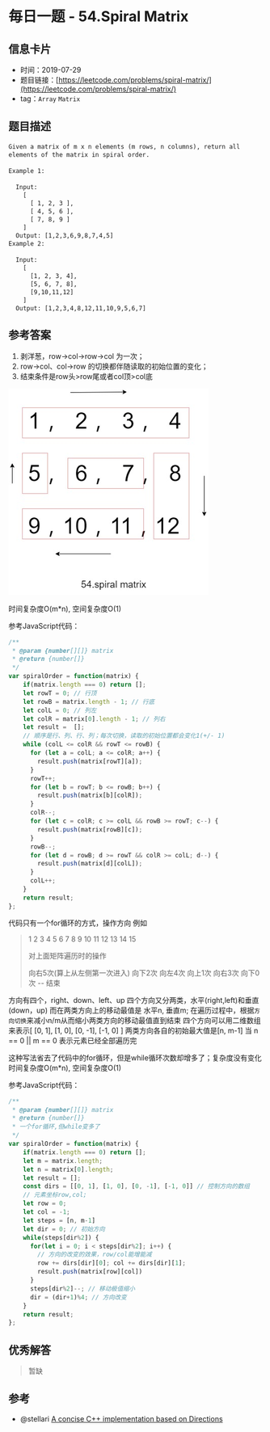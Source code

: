 # 毎日一题 - 54.Spiral Matrix

## 信息卡片

* 时间：2019-07-29
* 题目链接：[https://leetcode.com/problems/spiral-matrix/](https://leetcode.com/problems/spiral-matrix/)
* tag：`Array` `Matrix`

## 题目描述

```text
Given a matrix of m x n elements (m rows, n columns), return all elements of the matrix in spiral order.

Example 1:

  Input:
    [
      [ 1, 2, 3 ],
      [ 4, 5, 6 ],
      [ 7, 8, 9 ]
    ]
  Output: [1,2,3,6,9,8,7,4,5]
Example 2:

  Input:
    [
      [1, 2, 3, 4],
      [5, 6, 7, 8],
      [9,10,11,12]
    ]
  Output: [1,2,3,4,8,12,11,10,9,5,6,7]
```

## 参考答案

1. 剥洋葱，row-&gt;col-&gt;row-&gt;col 为一次；
2. row-&gt;col、col-&gt;row 的切换都伴随读取的初始位置的变化；
3. 结束条件是row头&gt;row尾或者col顶&gt;col底

![&#x5265;&#x6D0B;&#x8471;](../.gitbook/assets/54.spiral-matrix.jpg)

时间复杂度O\(m\*n\), 空间复杂度O\(1\)

参考JavaScript代码：

```javascript
/**
 * @param {number[][]} matrix
 * @return {number[]}
 */
var spiralOrder = function(matrix) {
    if(matrix.length === 0) return [];
    let rowT = 0; // 行顶
    let rowB = matrix.length - 1; // 行底
    let colL = 0; // 列左
    let colR = matrix[0].length - 1; // 列右
    let result =  [];
    // 顺序是行、列、行、列；每次切换，读取的初始位置都会变化1(+/- 1)
    while (colL <= colR && rowT <= rowB) {
      for (let a = colL; a <= colR; a++) {
        result.push(matrix[rowT][a]);
      }
      rowT++;
      for (let b = rowT; b <= rowB; b++) {
        result.push(matrix[b][colR]);
      }
      colR--;
      for (let c = colR; c >= colL && rowB >= rowT; c--) {
        result.push(matrix[rowB][c]);
      }
      rowB--;
      for (let d = rowB; d >= rowT && colR >= colL; d--) {
        result.push(matrix[d][colL]);
      }
      colL++;
    }
    return result;
};
```

代码只有一个for循环的方式，操作方向 例如

> 1 2 3 4 5 6 7 8 9 10 11 12 13 14 15
>
> 对上面矩阵遍历时的操作
>
> 向右5次\(算上从左侧第一次进入\) 向下2次 向左4次 向上1次 向右3次 向下0次 -- 结束

方向有四个，right、down、left、up 四个方向又分两类，水平\(right,left\)和垂直\(down，up\) 而在两类方向上的移动最值是 水平n, 垂直m; 在遍历过程中，根据`方向切换`来减小n/m从而缩小两类方向的移动最值直到结束 四个方向可以用二维数组来表示\[ \[0, 1\], \[1, 0\], \[0, -1\], \[-1, 0\] \] 两类方向各自的初始最大值是\[n, m-1\] 当 n == 0 \|\| m == 0 表示元素已经全部遍历完

这种写法省去了代码中的for循环，但是while循环次数却增多了；复杂度没有变化 时间复杂度O\(m\*n\), 空间复杂度O\(1\)

参考JavaScript代码：

```javascript
/**
 * @param {number[][]} matrix
 * @return {number[]}
 * 一个for循环,但while变多了
 */
var spiralOrder = function(matrix) {
    if(matrix.length === 0) return [];
    let m = matrix.length;
    let n = matrix[0].length;
    let result = [];
    const dirs = [[0, 1], [1, 0], [0, -1], [-1, 0]] // 控制方向的数组
    // 元素坐标row,col;
    let row = 0;
    let col = -1;
    let steps = [n, m-1]
    let dir = 0; // 初始方向
    while(steps[dir%2]) {
      for(let i = 0; i < steps[dir%2]; i++) {
        // 方向的改变的效果，row/col能增能减
        row += dirs[dir][0]; col += dirs[dir][1];
        result.push(matrix[row][col])
      }
      steps[dir%2]--; // 移动极值缩小
      dir = (dir+1)%4; // 方向改变
    }
    return result;
};
```

## 优秀解答

> 暂缺

## 参考

* @stellari [A concise C++ implementation based on Directions](https://leetcode.com/problems/spiral-matrix/discuss/20573/A-concise-C%2B%2B-implementation-based-on-Directions)

